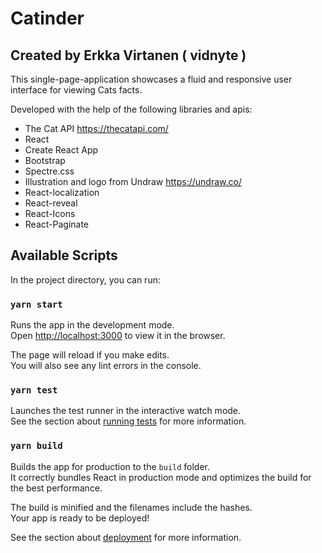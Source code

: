 # Catinder

## Created by Erkka Virtanen ( vidnyte )

This single-page-application showcases a fluid and responsive user interface for viewing Cats facts.

Developed with the help of the following libraries and apis:

- The Cat API
  https://thecatapi.com/
- React
- Create React App
- Bootstrap
- Spectre.css
- Illustration and logo from Undraw
  https://undraw.co/
- React-localization
- React-reveal
- React-Icons
- React-Paginate

## Available Scripts

In the project directory, you can run:

### `yarn start`

Runs the app in the development mode.<br />
Open [http://localhost:3000](http://localhost:3000) to view it in the browser.

The page will reload if you make edits.<br />
You will also see any lint errors in the console.

### `yarn test`

Launches the test runner in the interactive watch mode.<br />
See the section about [running tests](https://facebook.github.io/create-react-app/docs/running-tests) for more information.

### `yarn build`

Builds the app for production to the `build` folder.<br />
It correctly bundles React in production mode and optimizes the build for the best performance.

The build is minified and the filenames include the hashes.<br />
Your app is ready to be deployed!

See the section about [deployment](https://facebook.github.io/create-react-app/docs/deployment) for more information.
